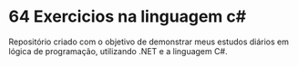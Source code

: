 # 64 Exercicios na linguagem c#
 Repositório criado com o objetivo de demonstrar meus estudos diários em lógica de programação, utilizando .NET e a linguagem C#.
 

